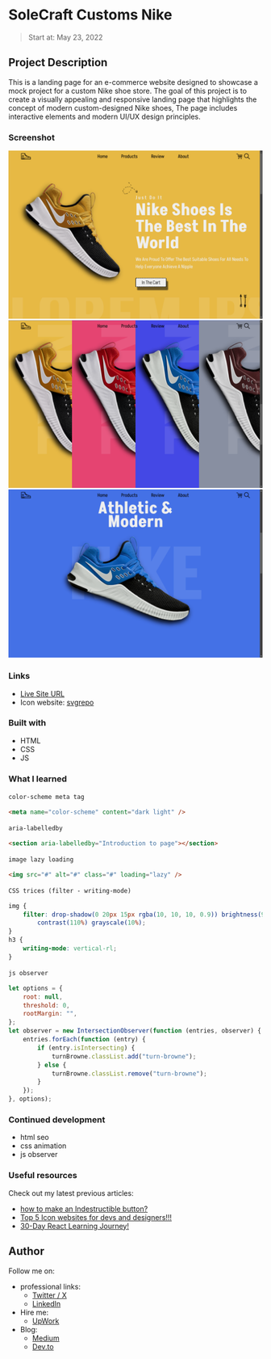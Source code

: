 # SoleCraft Customs Nike 
> Start at: May 23, 2022

## Project Description

This is a landing page for an e-commerce website designed to showcase a mock project for a custom Nike shoe store. The goal of this project is to create a visually appealing and responsive landing page that highlights the concept of modern custom-designed Nike shoes, The page includes interactive elements and modern UI/UX design principles.


### Screenshot

![hero of the page](./design/screenshot.png)
![products section](./design/products.png)
![product](./design/product.png)

### Links

-   [Live Site URL](https://ymhaah.github.io/Nike-store/)
-   Icon website: [svgrepo](https://www.svgrepo.com/)

### Built with

-   HTML
-   CSS
-   JS

### What I learned

`color-scheme meta tag`

```html
<meta name="color-scheme" content="dark light" />
```

`aria-labelledby`
```html
<section aria-labelledby="Introduction to page"></section>
```

`image lazy loading`
```html
<img src="#" alt="#" class="#" loading="lazy" />
```

`CSS trices (filter - writing-mode)`
```css
img {
	filter: drop-shadow(0 20px 15px rgba(10, 10, 10, 0.9)) brightness(90%)
		contrast(110%) grayscale(10%);
}
h3 {
	writing-mode: vertical-rl;
}
```

`js observer`
```js
let options = {
	root: null,
	threshold: 0,
	rootMargin: "",
};
let observer = new IntersectionObserver(function (entries, observer) {
	entries.forEach(function (entry) {
		if (entry.isIntersecting) {
			turnBrowne.classList.add("turn-browne");
		} else {
			turnBrowne.classList.remove("turn-browne");
		}
	});
}, options);
```

### Continued development

-   html seo
-   css animation
-   js observer

### Useful resources

Check out my latest previous articles:

-   [how to make an Indestructible button?](https://dev.to/ymhaah/how-to-make-an-indestructible-button-3f2h)
-   [Top 5 Icon websites for devs and designers!!!](https://dev.to/ymhaah/top-5-icon-websites-for-devs-and-designers-53mh)
-   [30-Day React Learning Journey!](https://dev.to/ymhaah/series/20473)


## Author
Follow me on:

-   professional links:
    - [Twitter / X](https://twitter.com/hafanwy)
    - [LinkedIn](https://www.linkedin.com/in/youssef-hafnawy/)
-   Hire me:
    -   [UpWork](https://www.upwork.com/freelancers/~01acd8e5370e5646aa)
-   Blog:
    -   [Medium](https://medium.com/@ymhaah250)
    -   [Dev.to](https://dev.to/ymhaah)
